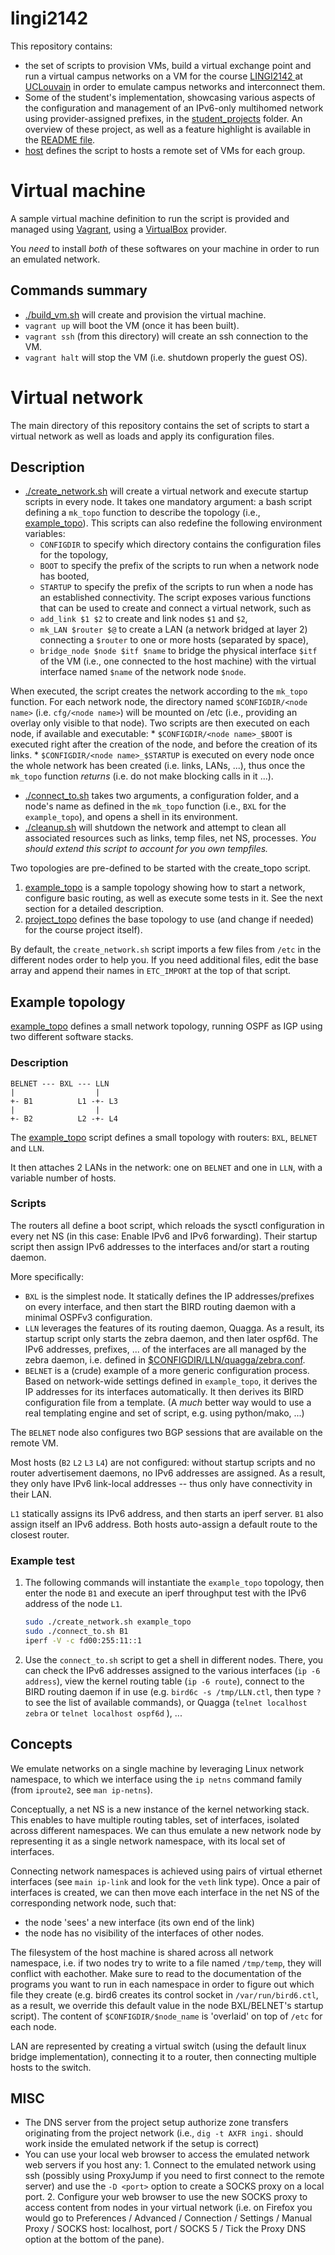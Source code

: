 # lingi2142

This repository contains:

  * the set of scripts to provision VMs, build a virtual exchange point and
    run a virtual campus networks on a VM for the course
    [LINGI2142 ](https://moodleucl.uclouvain.be/course/view.php?id=9209) at 
    [UCLouvain](https://uclouvain.be) in order to emulate campus networks and
    interconnect them.
  * Some of the student's implementation, showcasing various aspects of the 
    configuration and management of an IPv6-only multihomed network using
    provider-assigned prefixes, in the [student_projects](student_projects)
    folder. An overview of these project, as well as a feature highlight is
    available in the [README file](student_projects/README.md).
  * [host](host) defines the script to hosts a remote set of VMs for each
      group.

# Virtual machine

A sample virtual machine definition to run the script is provided and managed
using [Vagrant](https://www.vagrantup.com), using a
[VirtualBox](https://www.virtualbox.org) provider. 

You *need* to install *both* of these softwares on your machine in order to
run an emulated network.

## Commands summary

  * [./build_vm.sh](build_vm.sh) will create and provision the virtual machine.
  * `vagrant up` will boot the VM (once it has been built).
  * `vagrant ssh` (from this directory) will create an ssh connection to the
      VM.
  * `vagrant halt` will stop the VM (i.e. shutdown properly the guest OS).

# Virtual network

The main directory of this repository contains the set of scripts to start a
virtual network as well as loads and apply its configuration files.

## Description

  * [./create_network.sh](create_network.sh) will create a virtual network and
    execute startup scripts in every node. It takes one mandatory argument: 
    a bash script defining a `mk_topo` function to describe the topology
    (i.e., [example_topo](example_topo)). This scripts can also redefine the
    following environment variables: 
      * `CONFIGDIR` to specify which directory contains the configuration files
           for the topology,
      * `BOOT` to specify the prefix of the scripts to run when a network node
           has booted,
      * `STARTUP` to specify the prefix of the scripts to run when a node has
          an established connectivity.
    The script exposes various functions that can be used to create and connect
    a virtual network, such as 
      * `add_link $1 $2` to create and link nodes `$1` and `$2`,
      * `mk_LAN $router $@` to create a LAN (a network bridged at layer 2) 
           connecting a `$router` to one or more hosts (separated by space),
      * `bridge_node $node $itf $name` to bridge the physical interface
           `$itf` of the VM (i.e., one connected to the host machine) with the
           virtual interface named `$name` of the network node `$node`.

  When executed, the script creates the network according to the `mk_topo`
    function. For each network node, the directory named
    `$CONFIGDIR/<node name>` (i.e. `cfg/<node name>`) will be mounted on /etc
    (i.e., providing an overlay only visible to that node). 
    Two scripts are then executed on each node, if available and executable:
      * `$CONFIGDIR/<node name>_$BOOT` is executed right after the creation of
           the node, and before the creation of its links.
      * `$CONFIGDIR/<node name>_$STARTUP` is executed on every node once the
           whole network has been created (i.e. links, LANs, ...), thus once 
           the `mk_topo` function *returns* (i.e. do not make blocking calls
           in it ...).
  * [./connect_to.sh](connect_to.sh) takes two arguments, a configuration
      folder, and a node's name as defined in the `mk_topo` function (i.e., 
      `BXL` for the `example_topo`), and opens a shell in its environment.
  * [./cleanup.sh](cleanup.sh) will shutdown the network and attempt to clean
      all associated resources such as links, temp files, net NS, processes.
      *You should extend this script to account for you own tempfiles.*

Two topologies are pre-defined to be started with the create_topo script.
  1. [example_topo](example_topo) is a sample topology showing how to start a
     network, configure basic routing, as well as execute some tests in it. See
     the next section for a detailed description.
  2. [project_topo](project_topo) defines the base topology to use (and change
     if needed) for the course project itself).

By default, the `create_network.sh` script imports a few files from `/etc` in
the different nodes order to help you. If you need additional files,
edit the base array and append their names in `ETC_IMPORT` at the top of that
script.

## Example topology

[example_topo](example_topo) defines a small network topology,
running OSPF as IGP using two different software stacks.

### Description

```
BELNET --- BXL --- LLN
|                  |
+- B1          L1 -+- L3
|                  |
+- B2          L2 -+- L4
```

The [example_topo](example_topo) script defines a small topology with routers: 
`BXL`, `BELNET` and `LLN`.

It then attaches 2 LANs in the network: one on `BELNET` and one in `LLN`, 
with a variable number of hosts. 

### Scripts

The routers all define a boot script, which reloads the sysctl configuration
in every net NS (in this case: Enable IPv6 and IPv6 forwarding). Their startup
script then assign IPv6 addresses to the interfaces and/or start a routing
daemon.

More specifically:
  - `BXL` is the simplest node. It statically defines the IP addresses/prefixes
    on every interface, and then start the BIRD routing daemon with a minimal
    OSPFv3 configuration.
  - `LLN` leverages the features of its routing daemon, Quagga. As a result, its
    startup script only starts the zebra daemon, and then later ospf6d. The IPv6
    addresses, prefixes, ... of the interfaces are all managed by the zebra daemon,
    i.e. defined in
    [$CONFIGDIR/LLN/quagga/zebra.conf](example_cfg/LLN/quagga/zebra.conf).
  - `BELNET` is a (crude) example of a more generic configuration process. Based on
    network-wide settings defined in `example_topo`, it derives the IP addresses
    for its interfaces automatically. It then derives its BIRD configuration file
    from a template. (A *much* better way would to use a real templating engine
    and set of script, e.g. using python/mako, ...)

The `BELNET` node also configures two BGP sessions that are available on the 
remote VM.

Most hosts (`B2` `L2` `L3` `L4`) are not configured: without startup scripts
and no router advertisement daemons, no IPv6 addresses are assigned.
As a result, they only have IPv6 link-local addresses -- thus only have
connectivity in their LAN.

`L1` statically assigns its IPv6 address, and then starts an iperf server. `B1`
also assign itself an IPv6 address. Both hosts auto-assign a default route
to the closest router.

### Example test

  1. The following commands will instantiate the `example_topo` topology,
     then enter the node `B1` and execute an iperf throughput test with the IPv6
     address of the node `L1`.
     ```bash
     sudo ./create_network.sh example_topo
     sudo ./connect_to.sh B1
     iperf -V -c fd00:255:11::1
     ```
  2. Use the `connect_to.sh` script to get a shell in different nodes.
     There, you can check the IPv6 addresses assigned to the various interfaces
     (`ip -6 address`), view the kernel routing table (`ip -6 route`), connect
     to the BIRD routing daemon if in use (e.g. `bird6c -s /tmp/LLN.ctl`, then
     type `?` to see the list of available commands), or Quagga 
     (`telnet localhost zebra` or `telnet localhost ospf6d` ), ...


## Concepts

We emulate networks on a single machine by leveraging Linux network
namespace, to which we interface using the `ip netns` command family (from
`iproute2`, see `man ip-netns`).

Conceptually, a net NS is a new instance of the kernel networking stack.
This enables to have multiple routing tables, set of interfaces, isolated 
across different namespaces.
We can thus emulate a new network node by representing it as a single network
namespace, with its local set of interfaces.

Connecting network namespaces is achieved using pairs of virtual ethernet 
interfaces (see `main ip-link` and look for the `veth` link type). Once a pair
of interfaces is created, we can then move each interface in the net NS of
the corresponding network node, such that:
  - the node 'sees' a new interface (its own end of the link)
  - the node has no visibility of the interfaces of other nodes.

The filesystem of the host machine is shared across all network namespace,
i.e. if two nodes try to write to a file named `/tmp/temp`, they will conflict
with eachother. Make sure to read to the documentation of the programs you want
to run in each namespace in order to figure out which file they create
(e.g. bird6 creates its control socket in `/var/run/bird6.ctl`, as a result,
we override this default value in the node BXL/BELNET's startup script). The
content of `$CONFIGDIR/$node_name` is 'overlaid' on top of `/etc` for each
node.

LAN are represented by creating a virtual switch (using the default linux
bridge implementation), connecting it to a router, then connecting multiple
hosts to the switch.


## MISC

  * The DNS server from the project setup authorize zone transfers originating
    from the project network (i.e., `dig -t AXFR ingi.` should work inside the
    emulated network if the setup is correct)
  * You can use your local web browser to access the emulated network web
      servers if you host any:
        1. Connect to the emulated network using ssh (possibly using ProxyJump
            if you need to first connect to the remote server) and use the `-D
            <port>`
            option to create a SOCKS proxy on a local port.
        2. Configure your web browser to use the new SOCKS proxy to access
           content from nodes in your virtual network (i.e. on Firefox you
           would go to Preferences / Advanced / Connection / Settings / Manual 
           Proxy / SOCKS host: localhost, port <port> / SOCKS 5 / Tick the 
           Proxy DNS option at the bottom of the pane).
